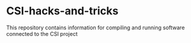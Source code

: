 # CSI-hacks-and-tricks

This repository contains information for compiling and running software connected to the CSI project
